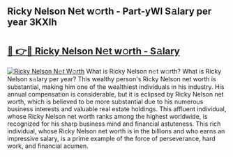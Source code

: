 ## Ricky Nelson N𝚎t w𝚘rth - Part-yWl S𝚊lary per year 3KXIh

# <h2><a href="http://gc2tzr5.nevu.top/?p=Ricky+Nelson">🔗 👉🔴 Ricky Nelson N𝚎t w𝚘rth - S𝚊lary</a></h2>

[![Ricky Nelson N𝚎t W𝚘rth](https://i.imgur.com/Oavwk0R.jpeg)](http://gc2tzr5.nevu.top/?p=Ricky+Nelson)
What is Ricky Nelson n𝚎t w𝚘rth? What is Ricky Nelson s𝚊lary per year?
This wealthy person's Ricky Nelson net worth is substantial, making him one of the wealthiest individuals in his industry. His annual compensation is considerable, but it is eclipsed by Ricky Nelson net worth, which is believed to be more substantial due to his numerous business interests and valuable real estate holdings. This affluent individual, whose Ricky Nelson net worth ranks among the highest worldwide, is recognized for his sharp business mind and financial astuteness. This rich individual, whose Ricky Nelson net worth is in the billions and who earns an impressive salary, is a prime example of the force of perseverance, hard work, and financial acumen.
